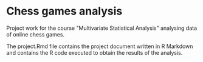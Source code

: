 # Chess games analysis

Project work for the course "Multivariate Statistical Analysis" analysing data of online chess games.

The project.Rmd file contains the project document written in R Markdown and contains the R code executed to obtain the results of the analysis.

